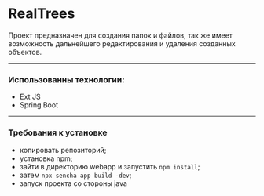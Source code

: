 # RealTrees 

Проект предназначен для создания папок и файлов, так же имеет возможность дальнейшего редактирования и удаления созданных объектов.

***

### Использованны технологии:
* Ext JS 
* Spring Boot

***

### Требования к установке

* копировать репозиторий;
* установка npm;
* зайти в директорию webapp и запустить `npm install`;
* затем `npx sencha app build -dev`;
* запуск проекта со стороны java


